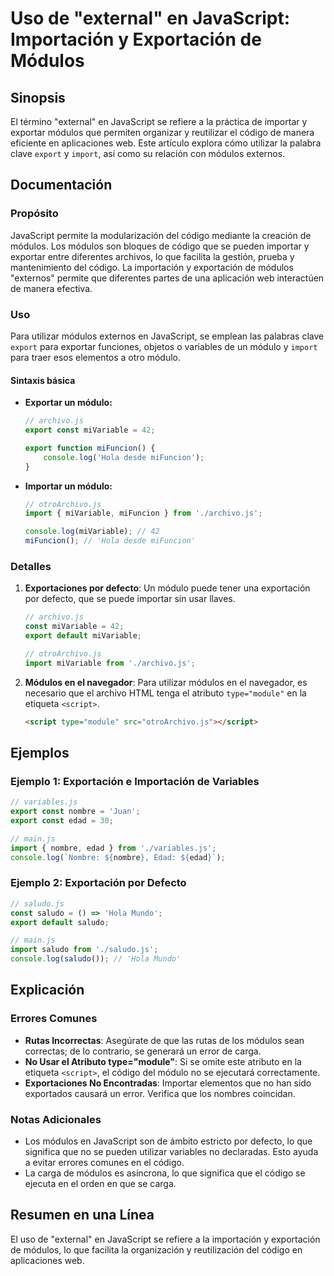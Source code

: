 <!--
Meta Description: # Uso de "external" en JavaScript: Importación y Exportación de Módulos ## Sinopsis El término "external" en JavaScript se refiere a la práctica de im...
Meta Keywords: que, módulos, javascript, código, export
-->

# Uso de "external" en JavaScript: Importación y Exportación de Módulos

## Sinopsis
El término "external" en JavaScript se refiere a la práctica de importar y exportar módulos que permiten organizar y reutilizar el código de manera eficiente en aplicaciones web. Este artículo explora cómo utilizar la palabra clave `export` y `import`, así como su relación con módulos externos.

## Documentación
### Propósito
JavaScript permite la modularización del código mediante la creación de módulos. Los módulos son bloques de código que se pueden importar y exportar entre diferentes archivos, lo que facilita la gestión, prueba y mantenimiento del código. La importación y exportación de módulos "externos" permite que diferentes partes de una aplicación web interactúen de manera efectiva.

### Uso
Para utilizar módulos externos en JavaScript, se emplean las palabras clave `export` para exportar funciones, objetos o variables de un módulo y `import` para traer esos elementos a otro módulo.

#### Sintaxis básica
- **Exportar un módulo:**
  ```javascript
  // archivo.js
  export const miVariable = 42;
  
  export function miFuncion() {
      console.log('Hola desde miFuncion');
  }
  ```

- **Importar un módulo:**
  ```javascript
  // otroArchivo.js
  import { miVariable, miFuncion } from './archivo.js';
  
  console.log(miVariable); // 42
  miFuncion(); // 'Hola desde miFuncion'
  ```

### Detalles
1. **Exportaciones por defecto**: Un módulo puede tener una exportación por defecto, que se puede importar sin usar llaves.
   ```javascript
   // archivo.js
   const miVariable = 42;
   export default miVariable;
   ```
   ```javascript
   // otroArchivo.js
   import miVariable from './archivo.js';
   ```

2. **Módulos en el navegador**: Para utilizar módulos en el navegador, es necesario que el archivo HTML tenga el atributo `type="module"` en la etiqueta `<script>`.
   ```html
   <script type="module" src="otroArchivo.js"></script>
   ```

## Ejemplos
### Ejemplo 1: Exportación e Importación de Variables
```javascript
// variables.js
export const nombre = 'Juan';
export const edad = 30;

// main.js
import { nombre, edad } from './variables.js';
console.log(`Nombre: ${nombre}, Edad: ${edad}`);
```

### Ejemplo 2: Exportación por Defecto
```javascript
// saludo.js
const saludo = () => 'Hola Mundo';
export default saludo;

// main.js
import saludo from './saludo.js';
console.log(saludo()); // 'Hola Mundo'
```

## Explicación
### Errores Comunes
- **Rutas Incorrectas**: Asegúrate de que las rutas de los módulos sean correctas; de lo contrario, se generará un error de carga.
- **No Usar el Atributo type="module"**: Si se omite este atributo en la etiqueta `<script>`, el código del módulo no se ejecutará correctamente.
- **Exportaciones No Encontradas**: Importar elementos que no han sido exportados causará un error. Verifica que los nombres coincidan.

### Notas Adicionales
- Los módulos en JavaScript son de ámbito estricto por defecto, lo que significa que no se pueden utilizar variables no declaradas. Esto ayuda a evitar errores comunes en el código.
- La carga de módulos es asíncrona, lo que significa que el código se ejecuta en el orden en que se carga.

## Resumen en una Línea
El uso de "external" en JavaScript se refiere a la importación y exportación de módulos, lo que facilita la organización y reutilización del código en aplicaciones web.